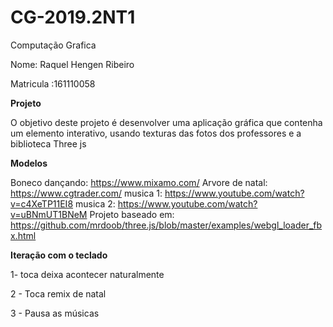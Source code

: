 # CG-2019.2NT1
Computação Grafica

Nome: Raquel Hengen Ribeiro

Matricula :161110058

<b>Projeto</b>

O objetivo deste projeto é desenvolver uma aplicação gráfica que contenha um elemento interativo, usando texturas das fotos dos professores e a biblioteca Three js

<b> Modelos</b>

Boneco dançando:  https://www.mixamo.com/
Arvore de natal: https://www.cgtrader.com/
musica 1: https://www.youtube.com/watch?v=c4XeTP11EI8
musica 2: https://www.youtube.com/watch?v=uBNmUT1BNeM
Projeto baseado em: https://github.com/mrdoob/three.js/blob/master/examples/webgl_loader_fbx.html

<b> Iteração com o teclado</b>

1- toca deixa acontecer naturalmente

2 - Toca remix de natal

3 - Pausa as músicas
